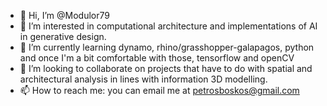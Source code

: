 - 👋 Hi, I’m @Modulor79
- 👀 I’m interested in computational architecture and implementations of AI in generative design.
- 🌱 I’m currently learning dynamo, rhino/grasshopper-galapagos, python and once I'm a bit comfortable with those, tensorflow and openCV 
- 💞️ I’m looking to collaborate on projects that have to do with spatial and architectural analysis in lines with information 3D modelling.
- 📫 How to reach me: you can email me at petrosboskos@gmail.com

<!---
Modulor79/Modulor79 is a ✨ special ✨ repository because its `README.md` (this file) appears on your GitHub profile.
You can click the Preview link to take a look at your changes.
--->
